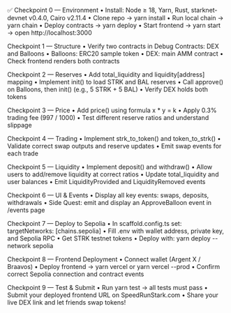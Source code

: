 
✅ Checkpoint 0 — Environment
	•	Install: Node ≥ 18, Yarn, Rust, starknet-devnet v0.4.0, Cairo v2.11.4
	•	Clone repo → yarn install
	•	Run local chain → yarn chain
	•	Deploy contracts → yarn deploy
	•	Start frontend → yarn start → open http://localhost:3000

Checkpoint 1 — Structure
	•	Verify two contracts in Debug Contracts: DEX and Balloons
	•	Balloons: ERC20 sample token
	•	DEX: main AMM contract
	•	Check frontend renders both contracts

	
Checkpoint 2 — Reserves
	•	Add total_liquidity and liquidity[address] mapping
	•	Implement init() to load STRK and BAL reserves
	•	Call approve() on Balloons, then init() (e.g., 5 STRK + 5 BAL)
	•	Verify DEX holds both tokens

	
Checkpoint 3 — Price
	•	Add price() using formula x * y = k
	•	Apply 0.3% trading fee (997 / 1000)
	•	Test different reserve ratios and understand slippage

	
Checkpoint 4 — Trading
	•	Implement strk_to_token() and token_to_strk()
	•	Validate correct swap outputs and reserve updates
	•	Emit swap events for each trade

	
Checkpoint 5 — Liquidity
	•	Implement deposit() and withdraw()
	•	Allow users to add/remove liquidity at correct ratios
	•	Update total_liquidity and user balances
	•	Emit LiquidityProvided and LiquidityRemoved events

	
Checkpoint 6 — UI & Events
	•	Display all key events: swaps, deposits, withdrawals
	•	Side Quest: emit and display an ApproveBalloon event in /events page

Checkpoint 7 — Deploy to Sepolia
	•	In scaffold.config.ts set: targetNetworks: [chains.sepolia]
	•	Fill .env with wallet address, private key, and Sepolia RPC
	•	Get STRK testnet tokens
	•	Deploy with: yarn deploy --network sepolia

	

Checkpoint 8 — Frontend Deployment
	•	Connect wallet (Argent X / Braavos)
	•	Deploy frontend → yarn vercel or yarn vercel --prod
	•	Confirm correct Sepolia connection and contract events

Checkpoint 9 — Test & Submit
	•	Run yarn test → all tests must pass 
	•	Submit your deployed frontend URL on SpeedRunStark.com
	•	Share your live DEX link and let friends swap tokens! 

